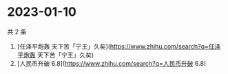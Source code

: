 # 2023-01-10

共 2 条

<!-- BEGIN ZHIHUSEARCH -->
<!-- 最后更新时间 Tue Jan 10 2023 05:06:59 GMT+0800 (China Standard Time) -->
1. [任泽平炮轰 天下苦「宁王」久矣](https://www.zhihu.com/search?q=任泽平炮轰 天下苦「宁王」久矣)
1. [人民币升破 6.8](https://www.zhihu.com/search?q=人民币升破 6.8)
<!-- END ZHIHUSEARCH -->
